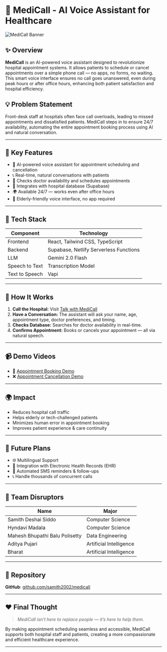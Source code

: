 
# 🏥 MediCall - AI Voice Assistant for Healthcare

![MediCall Banner](https://user-images.githubusercontent.com/your-placeholder-banner.png) <!-- Optional: Add a relevant image -->

## ✨ Overview

**MediCall** is an AI-powered voice assistant designed to revolutionize hospital appointment systems. It allows patients to schedule or cancel appointments over a simple phone call — no apps, no forms, no waiting. This smart voice interface ensures no call goes unanswered, even during peak hours or after office hours, enhancing both patient satisfaction and hospital efficiency.

## 💡 Problem Statement

Front-desk staff at hospitals often face call overloads, leading to missed appointments and dissatisfied patients. MediCall steps in to ensure 24/7 availability, automating the entire appointment booking process using AI and natural conversation.

---

## 🧠 Key Features

- 🤖 AI-powered voice assistant for appointment scheduling and cancellation  
- 📞 Real-time, natural conversations with patients  
- 📅 Checks doctor availability and schedules appointments  
- 🏥 Integrates with hospital database (Supabase)  
- 🌍 Available 24/7 — works even after office hours  
- 👴 Elderly-friendly voice interface, no app required  

---

## 🔧 Tech Stack

| Component         | Technology                          |
|------------------|--------------------------------------|
| Frontend         | React, Tailwind CSS, TypeScript      |
| Backend          | Supabase, Netlify Serverless Functions |
| LLM              | Gemini 2.0 Flash                     |
| Speech to Text   | Transcription Model                  |
| Text to Speech   | Vapi                                 |

---

## 🧪 How It Works

1. **Call the Hospital:** Visit [Talk with MediCall](https://vapiiiii.netlify.app/)
2. **Have a Conversation:** The assistant will ask your name, age, appointment type, doctor preferences, and timing.
3. **Checks Database:** Searches for doctor availability in real-time.
4. **Confirms Appointment:** Books or cancels your appointment — all via natural speech.

---

## 📹 Demo Videos

- 📆 [Appointment Booking Demo](https://drive.google.com/file/d/1-bMVQAMlLaDB_PM7a8ba4KuyRm6P8Q9Z/view?usp=drive_link)  
- ❌ [Appointment Cancellation Demo](https://drive.google.com/file/d/1QbMeVexWaf58BK50ICwGTNVFJVJA0TKj/view?usp=sharing)

---

## 🌍 Impact

- Reduces hospital call traffic  
- Helps elderly or tech-challenged patients  
- Minimizes human error in appointment booking  
- Improves patient experience & care continuity  

---

## 🚀 Future Plans

- 🌐 Multilingual Support  
- 📁 Integration with Electronic Health Records (EHR)  
- 🔔 Automated SMS reminders & follow-ups  
- 📞 Handle thousands of concurrent calls  

---

## 👥 Team Disruptors

| Name                        | Major                 |
|-----------------------------|------------------------|
| Samith Deshai Siddo         | Computer Science       |
| Hyndavi Madala              | Computer Science       |
| Mahesh Bhupathi Balu Polisetty | Data Engineering   |
| Aditya Pujari               | Artificial Intelligence|
| Bharat                      | Artificial Intelligence|

---

## 🔗 Repository

**GitHub**: [github.com/samith2002/medicall](https://github.com/samith2002/medicall)

---

## ❤️ Final Thought

> *MediCall isn’t here to replace people — it’s here to help them.*

By making appointment scheduling seamless and accessible, MediCall supports both hospital staff and patients, creating a more compassionate and efficient healthcare experience.

---
